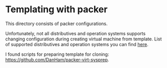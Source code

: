 # Templating with packer

This directory consists of packer configurations.

Unfortunately, not all distributives and operation systems supports changing configuration during creating virtual machine from template. List of supported distributives and operation systems you can find [here](https://partnerweb.vmware.com/programs/guestOS/guest-os-customization-matrix.pdf).

I found scripts for preparing template for cloning: <https://github.com/DanHam/packer-virt-sysprep>.
